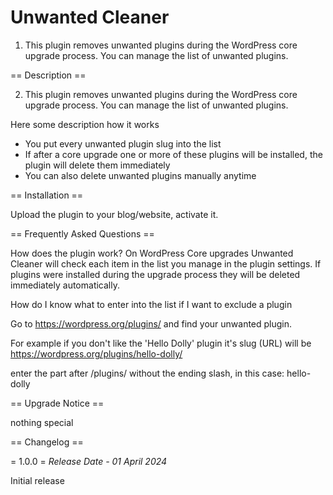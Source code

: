 # Unwanted Cleaner
1) This plugin removes unwanted plugins during the WordPress core upgrade process. You can manage the list of unwanted plugins.

== Description ==

2) This plugin removes unwanted plugins during the WordPress core upgrade process. You can manage the list of unwanted plugins.

Here some description how it works

* You put every unwanted plugin slug into the list
* If after a core upgrade one or more of these plugins will be installed, the plugin will delete them immediately
* You can also delete unwanted plugins manually anytime

== Installation ==

Upload the plugin to your blog/website, activate it.

== Frequently Asked Questions ==

How does the plugin work?
On WordPress Core upgrades Unwanted Cleaner will check each item in the list you manage in the plugin settings. If plugins were installed during the upgrade process they will be deleted immediately automatically.

How do I know what to enter into the list if I want to exclude a plugin

Go to https://wordpress.org/plugins/ and find your unwanted plugin.

For example if you don't like the 'Hello Dolly' plugin it's slug (URL) will be  https://wordpress.org/plugins/hello-dolly/

enter the part after /plugins/ without the ending slash, in this case: hello-dolly

== Upgrade Notice ==

nothing special

== Changelog ==

= 1.0.0 =
*Release Date - 01 April 2024*

Initial release
